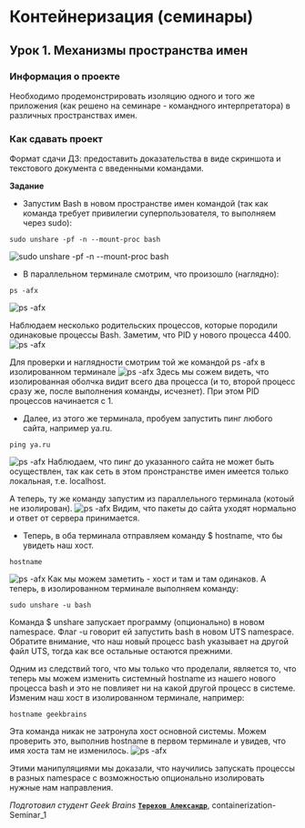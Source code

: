 ﻿# Контейнеризация (семинары)


## Урок 1. Механизмы пространства имен

### **Информация о проекте**

Необходимо продемонстрировать изоляцию одного и того же приложения (как решено на семинаре - командного интерпретатора) в различных пространствах имен.

### **Как сдавать проект** 

Формат сдачи ДЗ: предоставить доказательства в виде скриншота и текстового документа с введенными командами.


**Задание**

* Запустим Bash в новом пространстве имен командой (так как команда требует привилегии суперпользователя, то выполняем через sudo):
```
sudo unshare -pf -n --mount-proc bash
```
![sudo unshare -pf -n --mount-proc bash](https://raw.githubusercontent.com/Terekhov-A-S/Containerization-Seminar_1/main/source/19-21-02.png)


* В параллельном терминале смотрим, что произошло (наглядно):
```
ps -afx
```
![ps -afx](https://raw.githubusercontent.com/Terekhov-A-S/Containerization-Seminar_1/main/source/19-23-13.png)

Наблюдаем несколько родительских процессов, которые породили одинаковые процессы Bash. Заметим, что PID у нового процесса 4400.
![ps -afx](https://raw.githubusercontent.com/Terekhov-A-S/Containerization-Seminar_1/main/source/19-22-19.png)

Для проверки и наглядности смотрим той же командой ps -afx в изолированном терминале
![ps -afx](https://raw.githubusercontent.com/Terekhov-A-S/Containerization-Seminar_1/main/source/19-23-48.png)
Здесь мы сожем видеть, что изолированная оболчка видит всего два процесса (и то, второй процесс сразу же, после выполнения команды, исчезнет). При этом PID процессов начинается с 1.


* Далее, из этого же терминала, пробуем запустить пинг любого сайта, например ya.ru.
```
ping ya.ru
```
 ![ps -afx](https://raw.githubusercontent.com/Terekhov-A-S/Containerization-Seminar_1/main/source/19-27-21.png)
 Наблюдаем, что пинг до указанного сайта не может быть осуществлен, так как сеть в этом пронстранстве имен имеется только локальная, т.е. localhost.


А теперь, ту же команду запустим из параллельного терминала (котоый не изолирован).
![ps -afx](https://raw.githubusercontent.com/Terekhov-A-S/Containerization-Seminar_1/main/source/19-27-46.png)
Видим, что пакеты до сайта уходят нормально и ответ от сервера принимается.


* Теперь, в оба терминала отправляем команду $ hostname, что бы увидеть наш хост.
```
hostname
```
![ps -afx](https://raw.githubusercontent.com/Terekhov-A-S/Containerization-Seminar_1/main/source/20-00-38.png)
Как мы можем заметить - хоcт и там и там одинаков. А теперь, в изолированном терминале выполняем команду:
```
sudo unshare -u bash
```
Команда $ unshare запускает программу (опционально) в новом namespace. Флаг -u говорит ей запустить bash в новом UTS namespace. Обратите внимание, что наш новый процесс bash указывает на другой файл UTS, тогда как все остальные остаются прежними. 

Одним из следствий того, что мы только что проделали, является то, что теперь мы можем изменить системный hostname из нашего нового процесса bash и это не повлияет ни на какой другой процесс в системе. 
Изменим наш хост в изолированном терминале, например:
```
hostname geekbrains
```
Эта команда никак не затронула хост основной системы. Можем проверить это, выполнив hostname в первом терминале и увидев, что имя хоста там не изменилось.
![ps -afx](https://raw.githubusercontent.com/Terekhov-A-S/Containerization-Seminar_1/main/source/20-05-01.png)


Этими манипуляциями мы доказали, что научились запускать процессы в разных namespace с возможностью опционально изолировать нужные нам направления.



*Подготовил студент Geek Brains* [**`Терехов Александр`**](https://gb.ru/users/7696463), containerization-Seminar_1

